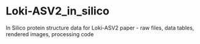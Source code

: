 # Loki-ASV2_in_silico
In Silico protein structure data for Loki-ASV2 paper - raw files, data tables, rendered images, processing code
